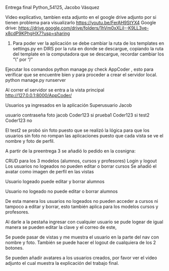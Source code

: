 Entrega final Python_54125, Jacobo Vásquez

Video explicativo, tambien esta adjunto en el google drive adjunto por si tienen problema para visualizarlo
https://youtu.be/FerAH9StYX4
Google drive:
https://drive.google.com/drive/folders/1hVm0xXLiI--K9LL3ve-x8cdP9KPhgHX7?usp=sharing

1.	Para poder ver la aplicación se debe cambiar la ruta de los templates en settings.py en DIRS por la ruta en donde se descargue, copiando la ruta del template en la computadora que se descargue, recordar cambiar los “\” por “/”
 

Ejecutar los comandos python manage.py check AppCoder   , esto para verificar que se encuentre bien y para proceder a crear el servidor local.
 python manage.py runserver

Al correr el servidor se entra a la vista principal
http://127.0.0.1:8000/AppCoder/

Usuarios ya ingresados en la aplicación
Superusuario Jacob

usuario	contraseña	foto
jacob	Coder123	si
prueba1	Coder123	si
test2	Coder123	no

El test2 se probó sin foto puesto que se realizó la lógica para que los usuarios sin foto no rompan las aplicaciones puesto que cada vista se ve el nombre y foto de perfil.

A partir de la preentrega 3 se añadió lo pedido en la cosnigna:

CRUD para los 3 modelos (alumnos, cursos y profesores)
Login y logout
Los usuarios no logeados no pueden editar o borrar cursos
Se añadió el avatar como imagen de perfil en las vistas

Usuario logeado puede editar y borrar alumnos
 
 
Usuario no logeado no puede editar o borrar alumnos

 

De esta manera los usuarios no logeados no pueden acceder a cursos ni tampoco a editar y borrar, esto también aplica para los modelos cursos y profesores.

Al darle a la pestaña ingresar con cualquier usuario se pude logear de igual manera se pueden editar la clave y el correo de este,

 

 
Se puede pasar de vistas y me muestra el usuario en la parte del nav con nombre y foto.
También se puede hacer el logout de cualquiera de los 2 botones.

 
Se pueden añadir avatares a los usuarios creados, por favor ver el video adjunto el cual muestra la explicación del trabajo final.



